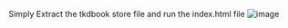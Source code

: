 Simply Extract the tkdbook store file and run the index.html file
![image](https://github.com/user-attachments/assets/cd71034e-80c4-4f72-a69b-9737c23c3f20)


